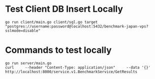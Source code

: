 # Test Client DB Insert Locally

```
go run client/main.go client/sql.go target "postgres://username:password@localhost:5432/benchmark-japan-vps?sslmode=disable"
```

# Commands to test locally

```
go run server/main.go
curl     --header "Content-Type: application/json"     --data '{}'     http://localhost:8000/service.v1.BenchmarkService/GetResults
```
